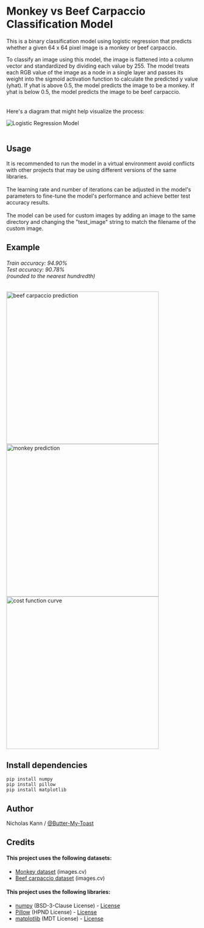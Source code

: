 
# Monkey vs Beef Carpaccio Classification Model
This is a binary classification model using logistic regression that predicts whether a given 64 x 64 pixel image is a monkey or beef carpaccio.

To classify an image using this model, the image is flattened into a column vector and standardized by dividing each value by 255. The model treats each RGB value of the image as a node in a single layer and passes its weight into the sigmoid activation function to calculate the predicted y value (yhat). If yhat is above 0.5, the model predicts the image to be a monkey. If yhat is below 0.5, the model predicts the image to be beef carpaccio. \
<br/><br/>
Here's a diagram that might help visualize the process: 

![Logistic Regression Model](https://i.imgur.com/sIj1U8d.jpeg) 
<br/><br/>

## Usage
It is recommended to run the model in a virtual environment avoid conflicts with other projects that may be using different versions of the same libraries.<br/><br/>
The learning rate and number of iterations can be adjusted in the model's parameters to fine-tune the model's performance and achieve better test accuracy results.<br/><br/>
The model can be used for custom images by adding an image to the same directory and changing the "test_image" string to match the filename of the custom image.

## Example
###### Train accuracy: 94.90% <br/>Test accuracy: 90.78% <br/> (rounded to the nearest hundredth)
<img src="https://i.imgur.com/JEW0KBM.png" alt="beef carpaccio prediction" width="400"/><img src="https://i.imgur.com/qwbskxH.png" alt="monkey prediction" width="400"/><img src="https://i.imgur.com/F93uUBE.png" alt="cost function curve" width="400"/>



## Install dependencies
```
pip install numpy
pip install pillow
pip install matplotlib
```

## Author
Nicholas Kann / [@Butter-My-Toast](https://github.com/Butter-My-Toast "Butter-My-Toast's github page")


## Credits
#### This project uses the following datasets:
- [Monkey dataset](https://images.cv/dataset/monkey-image-classification-dataset) (images.cv)
- [Beef carpaccio dataset](https://images.cv/dataset/beef-carpaccio-image-classification-dataset) (images.cv)
#### This project uses the following libraries:
- [numpy](https://github.com/numpy/numpy) (BSD-3-Clause License) - [License](https://github.com/numpy/numpy/blob/main/LICENSE.txt)
- [Pillow](https://github.com/python-pillow/Pillow) (HPND License) - [License](https://github.com/python-pillow/Pillow/blob/main/LICENSE)
- [matplotlib](https://github.com/matplotlib/matplotlib) (MDT License) - [License](https://github.com/matplotlib/matplotlib/blob/main/LICENSE/LICENSE)
